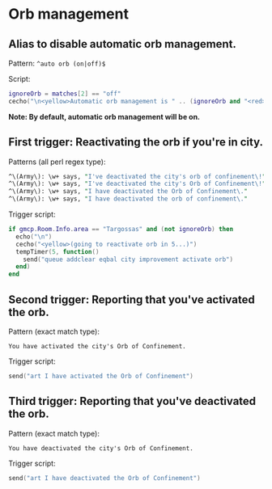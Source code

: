 Orb management
=====

Alias to disable automatic orb management.
--

Pattern: `^auto orb (on|off)$`

Script:
```lua
ignoreOrb = matches[2] == "off"
cecho("\n<yellow>Automatic orb management is " .. (ignoreOrb and "<red>off" or "<green>on") .. ".")
```
**Note: By default, automatic orb management will be on.**

First trigger: Reactivating the orb if you're in city.
--

Patterns (all perl regex type):
```pl
^\(Army\): \w+ says, "I've deactivated the city's orb of confinement\!"$
^\(Army\): \w+ says, "I've deactivated the city's Orb of Confinement\!"$
^\(Army\): \w+ says, "I have deactivated the Orb of Confinement\."
^\(Army\): \w+ says, "I have deactivated the orb of confinement\."
```

Trigger script:
```lua
if gmcp.Room.Info.area == "Targossas" and (not ignoreOrb) then
  echo("\n")
  cecho("<yellow>(going to reactivate orb in 5...)")
  tempTimer(5, function()
    send("queue addclear eqbal city improvement activate orb")
  end)
end
```

Second trigger: Reporting that you've activated the orb.
--

Pattern (exact match type):
```
You have activated the city's Orb of Confinement.
```

Trigger script:
```lua
send("art I have activated the Orb of Confinement")
```

Third trigger: Reporting that you've deactivated the orb.
--

Pattern (exact match type):
```
You have deactivated the city's Orb of Confinement.
```

Trigger script:
```lua
send("art I have deactivated the Orb of Confinement")
```
